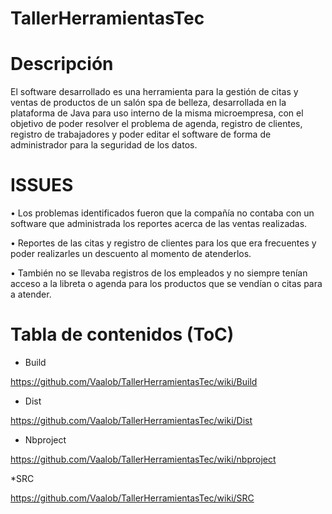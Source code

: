 # TallerHerramientasTec
# Descripción

El software desarrollado es una herramienta para la gestión de citas y ventas de productos de un salón spa de belleza, desarrollada en la plataforma de Java para uso interno de la misma microempresa, con el objetivo de poder resolver el problema de agenda, registro de clientes, registro de trabajadores y poder editar el software de forma de administrador para la seguridad de los datos.

# ISSUES

•	Los problemas identificados fueron que la compañía no contaba 
con un software que administrada los reportes acerca de las ventas realizadas.

•	Reportes de las citas y registro de clientes para los que era frecuentes 
y poder realizarles un descuento al momento de atenderlos.

•	También no se llevaba registros de los empleados y no siempre tenían acceso a la libreta 
o agenda para los productos que se vendían o citas para a atender.

# Tabla de contenidos (ToC)

* Build

https://github.com/Vaalob/TallerHerramientasTec/wiki/Build

* Dist
 
https://github.com/Vaalob/TallerHerramientasTec/wiki/Dist

* Nbproject

https://github.com/Vaalob/TallerHerramientasTec/wiki/nbproject

*SRC

https://github.com/Vaalob/TallerHerramientasTec/wiki/SRC

